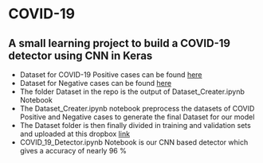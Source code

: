 # COVID-19
## A small learning project to build a COVID-19 detector using CNN in Keras

- Dataset for COVID-19 Positive cases can be found [here](https://github.com/ieee8023/covid-chestxray-dataset)
- Dataset for Negative cases can be found [here]( https://www.kaggle.com/paultimothymooney/chest-xray-pneumonia)
- The folder Dataset in the repo is the output of Dataset_Creater.ipynb Notebook
- The Dataset_Creater.ipynb notebook preprocess the datasets of COVID Positive and Negative cases to generate the final Dataset for our model
- The Dataset folder is then finally divided in training and validation sets and uploaded at this dropbox [link](http://cb.lk/covid_19)
- COVID_19_Detector.ipynb Notebook is our CNN based detector which gives a accuracy of nearly 96 %


